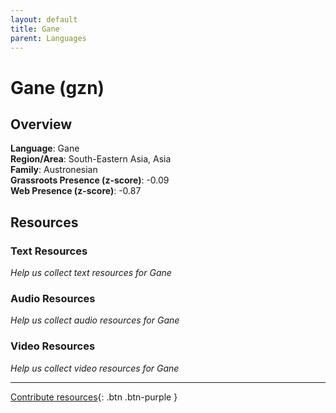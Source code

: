 ```yaml
---
layout: default
title: Gane
parent: Languages
---
```


# Gane (gzn)

## Overview

**Language**: Gane  
**Region/Area**: South-Eastern Asia, Asia  
**Family**: Austronesian  
**Grassroots Presence (z-score)**: -0.09  
**Web Presence (z-score)**: -0.87  

## Resources

### Text Resources
*Help us collect text resources for Gane*

### Audio Resources
*Help us collect audio resources for Gane*

### Video Resources
*Help us collect video resources for Gane*

---

[Contribute resources](https://forms.office.com/e/1SfLJx3u1r){: .btn .btn-purple }
